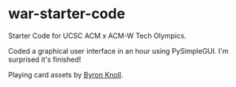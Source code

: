 # war-starter-code
Starter Code for UCSC ACM x ACM-W Tech Olympics.

Coded a graphical user interface in an hour using PySimpleGUI. I'm surprised it's finished!

Playing card assets by [Byron Knoll](https://opengameart.org/content/playing-cards-vector-png).